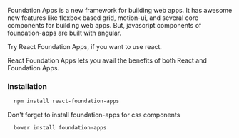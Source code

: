 Foundation Apps is a new framework for building web apps. It has awesome new features like 
flexbox based grid, motion-ui, and several core components for building web apps.
But, javascript components of foundation-apps are built with angular.

Try React Foundation Apps, if you want to use react.

React Foundation Apps lets you avail the benefits of both React and Foundation Apps. 

### Installation

```bash
  npm install react-foundation-apps
```
Don't forget to install foundation-apps for css components
```bash
  bower install foundation-apps
```
